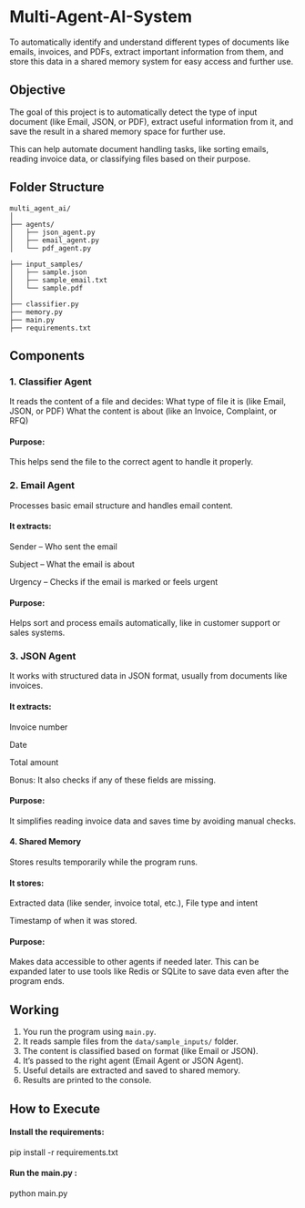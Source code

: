 # Multi-Agent-AI-System
To automatically identify and understand different types of documents like emails, invoices, and PDFs, extract important information from them, and store this data in a shared memory system for easy access and further use.

## Objective
The goal of this project is to automatically detect the type of input document (like Email, JSON, or PDF), extract useful information from it, and save the result in a shared memory space for further use.

This can help automate document handling tasks, like sorting emails, reading invoice data, or classifying files based on their purpose.

## Folder Structure

```text
multi_agent_ai/
│
├── agents/
│   ├── json_agent.py        
│   ├── email_agent.py         
│   └── pdf_agent.py
       
├── input_samples/
│   ├── sample.json           
│   ├── sample_email.txt       
│   └── sample.pdf             
│
├── classifier.py              
├── memory.py                 
├── main.py                    
├── requirements.txt           
```
## Components

### 1. Classifier Agent
It reads the content of a file and decides:
What type of file it is (like Email, JSON, or PDF)
What the content is about (like an Invoice, Complaint, or RFQ)

#### Purpose: 
This helps send the file to the correct agent to handle it properly.

### 2. Email Agent
Processes basic email structure and handles email content.

#### It extracts:
Sender – Who sent the email

Subject – What the email is about

Urgency – Checks if the email is marked or feels urgent

#### Purpose:
Helps sort and process emails automatically, like in customer support or sales systems.

### 3. JSON Agent
It works with structured data in JSON format, usually from documents like invoices.

#### It extracts:
Invoice number

Date

Total amount

Bonus: It also checks if any of these fields are missing.

#### Purpose:
It simplifies reading invoice data and saves time by avoiding manual checks.

#### 4. Shared Memory
Stores results temporarily while the program runs.

#### It stores:
Extracted data (like sender, invoice total, etc.),
File type and intent

Timestamp of when it was stored.

#### Purpose: 
Makes data accessible to other agents if needed later. This can be expanded later to use tools like Redis or SQLite to save data even after the program ends.

## Working
1. You run the program using `main.py`.
2. It reads sample files from the `data/sample_inputs/` folder.
3. The content is classified based on format (like Email or JSON).
4. It’s passed to the right agent (Email Agent or JSON Agent).
5. Useful details are extracted and saved to shared memory.
6. Results are printed to the console.

## How to Execute
#### Install the requirements:
pip install -r requirements.txt



#### Run the main.py :
python main.py
